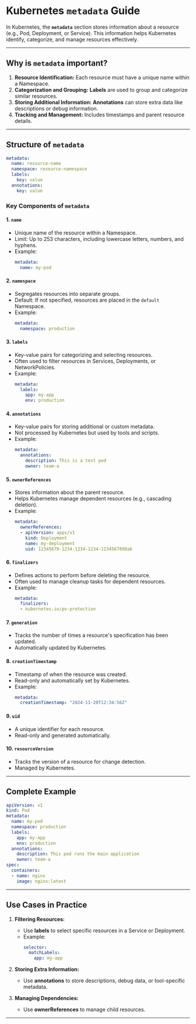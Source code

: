 

# Kubernetes `metadata` Guide

In Kubernetes, the **`metadata`** section stores information about a resource (e.g., Pod, Deployment, or Service). This information helps Kubernetes identify, categorize, and manage resources effectively.

---

## **Why is `metadata` important?**

1. **Resource Identification:** Each resource must have a unique name within a Namespace.
2. **Categorization and Grouping:** **Labels** are used to group and categorize similar resources.
3. **Storing Additional Information:** **Annotations** can store extra data like descriptions or debug information.
4. **Tracking and Management:** Includes timestamps and parent resource details.

---

## **Structure of `metadata`**

```yaml
metadata:
  name: resource-name
  namespace: resource-namespace
  labels:
    key: value
  annotations:
    key: value
```

### **Key Components of `metadata`**

#### 1. **`name`**
   - Unique name of the resource within a Namespace.
   - Limit: Up to 253 characters, including lowercase letters, numbers, and hyphens.
   - Example:
     ```yaml
     metadata:
       name: my-pod
     ```

#### 2. **`namespace`**
   - Segregates resources into separate groups.
   - Default: If not specified, resources are placed in the `default` Namespace.
   - Example:
     ```yaml
     metadata:
       namespace: production
     ```

#### 3. **`labels`**
   - Key-value pairs for categorizing and selecting resources.
   - Often used to filter resources in Services, Deployments, or NetworkPolicies.
   - Example:
     ```yaml
     metadata:
       labels:
         app: my-app
         env: production
     ```

#### 4. **`annotations`**
   - Key-value pairs for storing additional or custom metadata.
   - Not processed by Kubernetes but used by tools and scripts.
   - Example:
     ```yaml
     metadata:
       annotations:
         description: This is a test pod
         owner: team-a
     ```

#### 5. **`ownerReferences`**
   - Stores information about the parent resource.
   - Helps Kubernetes manage dependent resources (e.g., cascading deletion).
   - Example:
     ```yaml
     metadata:
       ownerReferences:
       - apiVersion: apps/v1
         kind: Deployment
         name: my-deployment
         uid: 12345678-1234-1234-1234-1234567890ab
     ```

#### 6. **`finalizers`**
   - Defines actions to perform before deleting the resource.
   - Often used to manage cleanup tasks for dependent resources.
   - Example:
     ```yaml
     metadata:
       finalizers:
       - kubernetes.io/pv-protection
     ```

#### 7. **`generation`**
   - Tracks the number of times a resource's specification has been updated.
   - Automatically updated by Kubernetes.

#### 8. **`creationTimestamp`**
   - Timestamp of when the resource was created.
   - Read-only and automatically set by Kubernetes.
   - Example:
     ```yaml
     metadata:
       creationTimestamp: "2024-11-20T12:34:56Z"
     ```

#### 9. **`uid`**
   - A unique identifier for each resource.
   - Read-only and generated automatically.

#### 10. **`resourceVersion`**
   - Tracks the version of a resource for change detection.
   - Managed by Kubernetes.

---

## **Complete Example**

```yaml
apiVersion: v1
kind: Pod
metadata:
  name: my-pod
  namespace: production
  labels:
    app: my-app
    env: production
  annotations:
    description: This pod runs the main application
    owner: team-a
spec:
  containers:
  - name: nginx
    image: nginx:latest
```

---

## **Use Cases in Practice**

1. **Filtering Resources:**
   - Use **labels** to select specific resources in a Service or Deployment.
   - Example:
     ```yaml
     selector:
       matchLabels:
         app: my-app
     ```

2. **Storing Extra Information:**
   - Use **annotations** to store descriptions, debug data, or tool-specific metadata.

3. **Managing Dependencies:**
   - Use **ownerReferences** to manage child resources.

---

